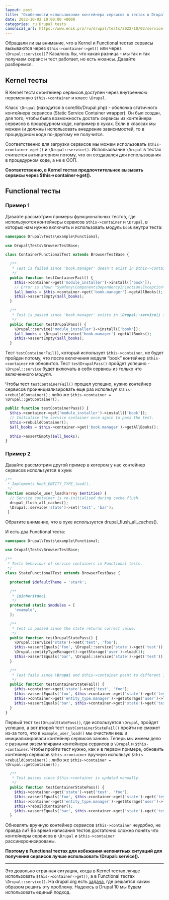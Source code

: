 ```yaml
---
layout: post
title: "Особенности использования контейнера сервисов в тестах в Drupal 9"
date: 2022-10-02 10:00:00 +0000
categories: ru Drupal tests
canonical_url: https://www.enik.pro/ru/drupal/tests/2022/10/02/service-containers.html
---
```

Обращали ли вы внимание, что в Kernel и Functional тестах сервисы вызываются через `$this->container->get()` или через `\Drupal::service()`? Казалось бы, что какая разница - мы так и так получаем сервис и тест работает, но есть нюансы. Давайте разберемся.

## Kernel тесты

В Kernel тестах контейнер сервисов доступен через внутреннюю переменную `$this->container` и класс `\Drupal`.

Класс `\Drupal` (находится в core/lib/Drupal.php) - оболочка статичного контейнера сервисов (Static Service Container wrapper). Он был создан, для того, чтобы была возможность достать сервисы из контейнера сервисов в процедурном коде, например в хуках. Если в классах мы можем (и должны) использовать внедрение зависимостей, то в процедурном коде по-другому не получится.

Соответственно для загрузки сервисов мы можем использовать `$this->container->get()` и `\Drupal::service()`. Использование `\Drupal` в тестах считается антипатерном потому, что он создавался для использования в процедурном коде, а не в ООП. 

**Соответственно, в Kernel тестах предпочтительнее вызывать сервисы через $this->container->get().**

## Functional тесты

### Пример 1

Давайте рассмотрим примеры функциональных тестов, где используются контейнеры сервисов `$this->container` и `\Drupal`, в которых нам нужно включить и использовать модуль `book` внутри теста:

```php
namespace Drupal\Tests\example\Functional;

use Drupal\Tests\BrowserTestBase;

class ContainerFunctionalTest extends BrowserTestBase {

  /**
   * Test is failed since 'book.manager' doesn't exist in $this->container service container.
   */
  public function testContainerFail() {
    $this->container->get('module_installer')->install(['book']);
    // Error is shown "Symfony\Component\DependencyInjection\Exception\ServiceNotFoundException: You have requested a non-existent service "book.manager"."
    $all_books = $this->container->get('book.manager')->getAllBooks();
    $this->assertEmpty($all_books);
  }

  /**
   * Test is passed since 'book.manager' exists in \Drupal::service() service container.
   */
  public function testDrupalPass() {
    \Drupal::service('module_installer')->install(['book']);
    $all_books = \Drupal::service('book.manager')->getAllBooks();
    $this->assertEmpty($all_books);
  }
```
Тест `testContainerFail()`, который использует `$this->container`, не будет пройден потому, что после включения модуля “book” контейнер `$this->container` не обновится. Тест `testDrupalPass()` пройдет успешно - `\Drupal::service` будет включать в себя сервисы из только что включенного модуля.

Чтобы тест `testContainerFail()` прошел успешно, нужно контейнер сервисов проинициализировать еще раз используя `$this->rebuildContainer();` либо же  `$this->container = \Drupal::getContainer();`

```php
public function testContainerPass() {
  $this->container->get('module_installer')->install(['book']);
  // Initialise the service container once again to pass the test.
  $this->rebuildContainer();
  $all_books = $this->container->get('book.manager')->getAllBooks();

  $this->assertEmpty($all_books);
}
```

### Пример 2

Давайте рассмотрим другой пример в котором у нас контейнер сервисов используется в хуке:

```php
/**
 * Implements hook_ENTITY_TYPE_load().
 */
function example_user_load(array $entities) {
  // Service container is re-initialised during cache flush.
  drupal_flush_all_caches();
  \Drupal::service('state')->set('test', 'bar');
 }
```

Обратите внимание, что в хуке используется drupal_flush_all_caches().

И есть два Functional теста:

```php
namespace Drupal\Tests\example\Functional;

use Drupal\Tests\BrowserTestBase;

/**
 * Tests behaviour of service containers in Functional tests.
 */
class StateFunctionalTest extends BrowserTestBase {

  protected $defaultTheme = 'stark';

  /**
   * {@inheritdoc}
   */
  protected static $modules = [
    'example',
  ];

  /**
   * Test is passed since the state returns correct value.
   */
  public function testDrupalStatePass() {
    \Drupal::service('state')->set('test', 'foo');
    $this->assertEquals('foo', \Drupal::service('state')->get('test'));
    \Drupal::entityTypeManager()->getStorage('user')->load(1);
    $this->assertEquals('bar', \Drupal::service('state')->get('test'));
  }

  /**
   * Test fails since \Drupal and $this->container point to different instances of State service.
   */
  public function testContainerStateFail() {
    $this->container->get('state')->set('test', 'foo');
    $this->assertEquals('foo', $this->container->get('state')->get('test'));
    $this->container->get('entity_type.manager')->getStorage('user')->load(1);
    $this->assertEquals('bar', $this->container->get('state')->get('test'));
  }
}
```
Первый тест `testDrupalStatePass()`, где используется `\Drupal`, пройдет успешно, а вот второй тест `testContainerStateFail()` пройти не сможет из-за того, что в `example_user_load()` мы очистили кеш и инициализировали контейнер сервисов заново. Теперь мы имеем дело с разными экземплярами контейнера сервисов в `\Drupal` и `$this->container`. Чтобы пройти тест нужно, как и в первом примере, обновить контейнер сервисов `$this->container` вручную используя `$this->rebuildContainer();` либо же `$this->container = \Drupal::getContainer();`
```php
  /**
   * Test passes since $this->container is updated manually.
   */
  public function testContainerStatePass() {
    $this->container->get('state')->set('test', 'foo');
    $this->assertEquals('foo', $this->container->get('state')->get('test'));
    $this->container->get('entity_type.manager')->getStorage('user')->load(1);
    $this->rebuildContainer();
    $this->assertEquals('bar', $this->container->get('state')->get('test'));
  }
```
Обновлять вручную контейнер сервисов `$this->container` неудобно, не правда ли? Во время написания тестов достаточно сложно понять что контейнеры сервисов в `\Drupal` и `$this->container` рассинхронизированы. 

**Поэтому в Functional тестах для избежания непонятных ситуаций для получения сервисов лучше использовать \Drupal::service().**

___
Это довольно странная ситуация, когда в Kernel тестах лучше использовать `$this->container->get()`, а в Functional тестах `\Drupal::service()`. На drupal.org eсть [задача](https://www.drupal.org/project/drupal/issues/2066993), где решается каким образом решить эту проблему. Надеюсь в Drupal 10 мы будем использовать единый подход.

